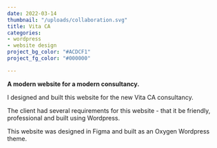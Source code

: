```yaml
---
date: 2022-03-14
thumbnail: "/uploads/collaboration.svg"
title: Vita CA
categories:
- wordpress
- website design
project_bg_color: "#ACDCF1"
project_fg_color: "#000000"

---
```

**A modern website for a modern consultancy.**

I designed and built this website for the new Vita CA consultancy.

The client had several requirements for this website - that it be friendly, professional and built using Wordpress.

This website was designed in Figma and built as an Oxygen Wordpress theme.